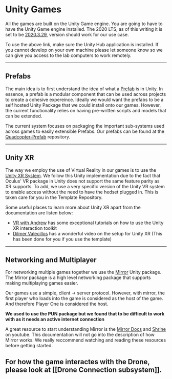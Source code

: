 # Unity Games

All the games are built on the Unity Game engine. You are going to have to have the Unity Game engine installed. The 2020 LTS, as of this writing it is set to be [2020.3.29](unityhub://2020.3.29f1/2ff179115da0), version should work for our use case.

To use the above link, make sure the Unity Hub application is installed. If you cannot develop on your own machine please let someone know so we can give you access to the lab computers to work remotely.

---
## Prefabs
The main idea is to first understand the idea of what a [Prefab](https://docs.unity3d.com/Manual/Prefabs.html) is in Unity.  In essence, a prefab is a modular component that can be used across projects to create a cohesive expereince.
Ideally we would want the prefabs to be a self hosted Unity Package that we could install onto our games. However, the current functionality relies on having pre-written scripts and models that can be extended.

The current system focuses on packaging the important sub-systems used across games to easily extensible Prefabs. Our prefabs can be found at the [Quadcopter-Prefab](https://github.com/quadcopter-ar/Quadcopter-Prefabs) repository.

---
## Unity XR
The way we employ the use of Virtual Reality in our games is to use the [Unity XR System](https://docs.unity3d.com/Manual/XR.html). We follow this Unity implementation due to the fact that Oculus' VR package in Unity does not support the same feature parity as XR supports. To add, we use a very specific version of the Unity VR system to enable access without the need to have the hedset plugged in. This is taken care for you in the Template Repository.

Some useful places to learn more about Unity XR apart from the documentation are listen below:
- [VR with Andrew](https://www.youtube.com/watch?v=ndwJHpxd9Mo&list=PLmc6GPFDyfw90Xo_T69Va6kw07qJ8nLz7) has some exceptional tutorials on how to use the Unity XR interaction toolkit
- [Dilmer Valecillos](https://www.youtube.com/watch?v=Hnoad3DM_pA) has a wonderful video on the setup for Unity XR (This has been done for you if you use the template)

---
## Networking and Multiplayer
For networking multiple games together we use the [Mirror](https://github.com/vis2k/Mirror) Unity package. The Mirror package is a high level networking package that supports making multiplaying games easier. 

Our games use a simple, client -> server protocol. However, with mirror, the first player who loads into the game is considered as the host of the game. And therefore Player One is considered the host. 

**We used to use the PUN package but we found that to be difficult to work with as it needs an active internet connection**

A great resource to start understanding Mirror is the [Mirror Docs](https://mirror-networking.gitbook.io/docs/) and [Shrine](https://www.youtube.com/watch?v=8VVgIjWBXks) on youtube. This documentation will not go into the description of how Mirror works. 
We really reccommend watching and reading these resources before getting started.


## For how the game interactes with the Drone, please look at [[Drone Connection subsystem]]. 